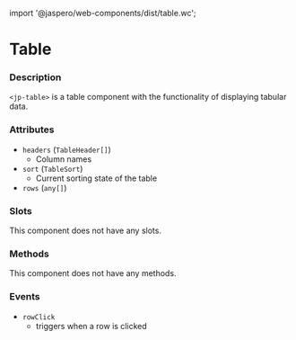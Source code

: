import '@jaspero/web-components/dist/table.wc';

# Table

### Description

`<jp-table>` is a table component with the functionality of displaying tabular data. 

### Attributes

- `headers` (`TableHeader[]`)
  - Column names
- `sort` (`TableSort`)
  - Current sorting state of the table
- `rows` (`any[]`)

### Slots

This component does not have any slots.

### Methods

This component does not have any methods.


### Events

- `rowClick`
    - triggers when a row is clicked
